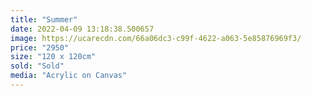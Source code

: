 ```yaml
---
title: "Summer"
date: 2022-04-09 13:18:38.500657
image: https://ucarecdn.com/66a06dc3-c99f-4622-a063-5e85876969f3/
price: "2950"
size: "120 x 120cm"
sold: "Sold"
media: "Acrylic on Canvas"
---
```


